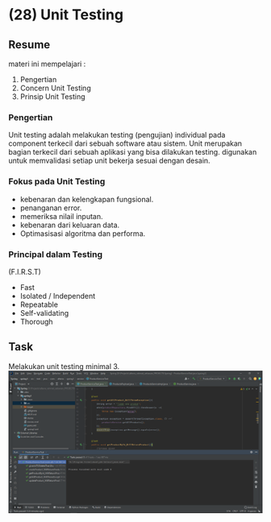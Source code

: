 # (28) Unit Testing
## Resume
materi ini mempelajari :
1. Pengertian
2. Concern Unit Testing
3. Prinsip Unit Testing

### Pengertian
Unit testing adalah melakukan testing (pengujian) individual pada component terkecil dari sebuah software atau sistem. Unit 
merupakan bagian terkecil dari sebuah aplikasi yang bisa dilakukan testing. digunakan untuk memvalidasi setiap unit bekerja sesuai 
dengan desain.

### Fokus pada Unit Testing
- kebenaran dan kelengkapan fungsional.
- penanganan error.
- memeriksa nilail inputan.
- kebenaran dari keluaran data.
- Optimasisasi algoritma dan performa.

### Principal dalam Testing
(F.I.R.S.T)
- Fast
- Isolated / Independent
- Repeatable
- Self-validating
- Thorough

## Task
Melakukan unit testing minimal 3.
![screnshot](https://github.com/RahmatSetia/AMARTHA/blob/master/28_Unit%20Testing/screnshoot/ss_UnitTesting.png)
